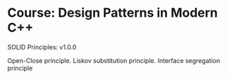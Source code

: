 # Course: Design Patterns in Modern C++


SOLID Principles: v1.0.0

Open-Close principle.
Liskov substitution principle.
Interface segregation principle
